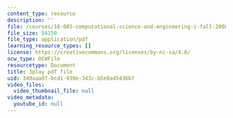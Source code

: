 ```yaml
---
content_type: resource
description: ''
file: /courses/18-085-computational-science-and-engineering-i-fall-2008/340aaa87bcd1939e343cb5e8a45436b7_5Pw5k0z1L4Q.pdf
file_size: 54150
file_type: application/pdf
learning_resource_types: []
license: https://creativecommons.org/licenses/by-nc-sa/4.0/
ocw_type: OCWFile
resourcetype: Document
title: 3play pdf file
uid: 340aaa87-bcd1-939e-343c-b5e8a45436b7
video_files:
  video_thumbnail_file: null
video_metadata:
  youtube_id: null
---
```

